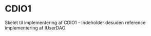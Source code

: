 # CDIO1
Skelet til implementering af CDIO1 - Indeholder desuden reference implementering af IUserDAO
